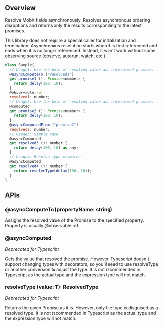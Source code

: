 ## Overview

Resolve MobX fields asynchronously. Resolves asynchronous ordering disruptions and returns only the results corresponding to the latest promises.

This library does not require a special caller for initialization and termination. Asynchronous resolution starts when it is first referenced and ends when it is no longer referenced. Instead, it won't work without some observing source (observe, autorun, watch, etc.).

```js
class Sample{
  // Usage1: Use the both of resolved value and unresolved promise.
  @asyncComputeTo ("resolved1")
  get promise1 (): Promise<number> {
    return delay(100, 10);
  }
  @observable.ref
  resolved1: number;
  // Usage2: Use the both of resolved value and unresolved promise.
  @computed
  get promise2 (): Promise<number> {
    return delay(100, 10);
  }
  @asyncComputedFrom ("promise2")
  resolved2: number;
  // Usage3: Simple case
  @asyncComputed
  get resolved3 (): number {
    return delay(100, 10) as any;
  }
  // Usage4: Resolve type mismatch
  @asyncComputed
  get resolved4 (): number {
    return resolveType(delay(100, 10));
  }
}
```

## APIs

### @asyncComputeTo (propertyName: string)
Assigns the resolved value of the Promise to the specified property. Property is usually @observable.ref.

### @asyncComputed
_Deprecated for Typescript_

Gets the value that resolved the promise. However, Typescript doesn't support changing types with decorators, so you'll need to use resolveType or another conversion to adjust the type. It is not recommended in Typescript as the actual type and the expression type will not match.

### resolveType (value: T): ResolvedType <T>
_Deprecated for Typescript_

Returns the given Promise as it is. However, only the type is disguised as a resolved type. It is not recommended in Typescript as the actual type and the expression type will not match.